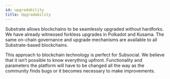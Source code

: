 ```yaml
---
id: upgradability
title: Upgradability
---
```


Substrate allows blockchains to be seamlessly upgraded without hardforks. We have already
witnessed forkless upgrades in Polkadot and Kusama. The same on-chain governance and
upgrade mechanisms are available to all Substrate-based blockchains.

This approach to blockchain technology is perfect for Subsocial. We believe that it isn’t possible
to know everything upfront. Functionality and parameters the platform will have to be changed
all the way as the community finds bugs or it becomes necessary to make improvements.